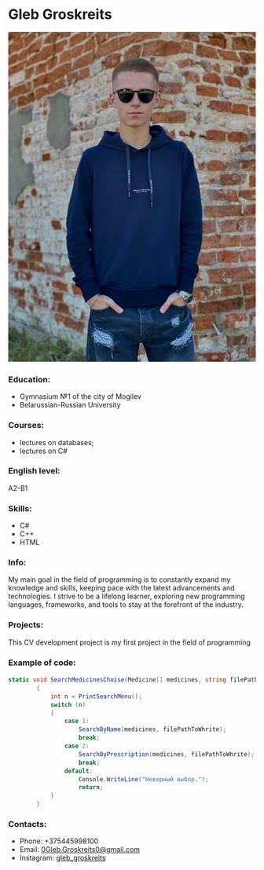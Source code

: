 # Gleb Groskreits
![myphoto](IMG_3008.jpeg)
### Education: 
+ Gymnasium №1 of the city of Mogilev
+ Belarussian-Russian University
   
### Courses: 
+ lectures on databases; 
+ lectures on C#

### English level: 
A2-B1

### Skills:
+  C#
+  C++
+  HTML

### Info:
My main goal in the field of programming is to constantly expand my knowledge and skills, keeping pace with the latest advancements and technologies. I strive to be a lifelong learner, exploring new programming languages, frameworks, and tools to stay at the forefront of the industry.

### Projects:
 This CV development project is my first project in the field of programming

### Example of code: 
```c#
static void SearchMedicinesChoise(Medicine[] medicines, string filePathToWhrite)
        {
            int n = PrintSearchMenu();
            switch (n)
            {
                case 1:
                    SearchByName(medicines, filePathToWhrite);
                    break;
                case 2:
                    SearchByPrescription(medicines, filePathToWhrite);
                    break;
                default:
                    Console.WriteLine("Неверный выбор.");
                    return;
            }
        }
```
 
### Contacts: 
+ Phone: +375445998100
+ Email: 0Gleb.Groskreits0@gmail.com
+ Instagram: 
[gleb_groskreits](https://www.instagram.com/gleb_groskreits?igsh=Y3B5bXo4d2g3MWh6)
  
